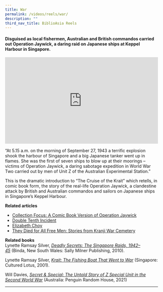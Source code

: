 ```yaml
---
title: War
permalink: /videos/reels/war/
description: ""
third_nav_title: BiblioAsia Reels
---
```

#### Disguised as local fishermen, Australian and British commandos carried out Operation Jaywick, a daring raid on Japanese ships at Keppel Harbour in Singapore.
 
<style>.embed-container {position: relative; padding-bottom: 56.25%; height: 0; overflow: hidden; max-width: 100%; } .embed-container iframe, .embed-container object, .embed-container embed { position: absolute; top: 0; left: 0; width: 100%; height: 100%; }</style><div class="embed-container"><iframe src="https://www.youtube.com/embed/n8ufqND2a2w" frameborder="0" allowfullscreen=""></iframe></div>

“At 5.15 a.m. on the morning of September 27, 1943 a terrific explosion shook the harbour of Singapore and a big Japanese tanker went up in flames. She was the first of seven ships to blow up at their moorings – victims of Operation Jaywick, a daring sabotage expedition in World War Two carried out by men of Unit Z of the Australian Experimental Station.”

This is the dramatic introduction to “The Cruise of the Krait” which retells, in comic book form, the story of the real-life Operation Jaywick, a clandestine attack by British and Australian commandos and sailors on Japanese ships in Singapore’s Keppel Harbour.

**Related articles** <br>
* [Collection Focus: A Comic Book Version of Operation Jaywick](/vol-19/issue-2/jul-sep-2023/operation-jaywick-comic-book-victor/)
* [Double Tenth Incident]([https://www.nlb.gov.sg/main/article-detail?cmsuuid=9f82451d-2e94-4f73-be28-295636c6eb3b])
* [Elizabeth Choy](https://www.nlb.gov.sg/main/article-detail?cmsuuid=73f538cb-c39c-409d-b05e-f7c78480c606)
* [They Died for All Free Men: Stories from Kranji War Cemetery](https://biblioasia.nlb.gov.sg/vol-18/issue-2/jul-sep-2022/kranji-war-cemetery/)<br>

<b>Related books</b><br>
Lynette Ramsay Silver,&nbsp;[<i>Deadly Secrets: The Singapore Raids, 1942–45</i>](https://eservice.nlb.gov.sg/item_holding_s.aspx?bid=13726463)&nbsp;(Binda, New South Wales: Sally Milner Publishing, 2010).

Lynette Ramsay Silver,&nbsp;<i>[Krait: The Fishing Boat That Went to War](https://eservice.nlb.gov.sg/item_holding_s.aspx?bid=10287275)</i> (Singapore: Cultured Lotus, 2001).

Will Davies, <i>[Secret &amp; Special: The Untold Story of Z Special Unit in the Second World War](https://nlb.overdrive.com/media/2A573FAB-E468-4517-B72A-621A33A18B62)</i> (Australia: Penguin Random House, 2021)



<hr>
